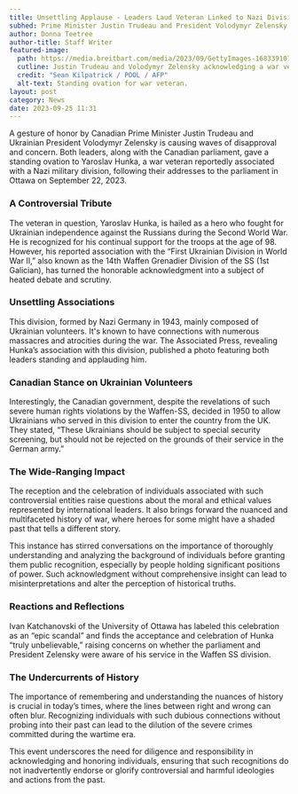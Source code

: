 ```yaml
---
title: Unsettling Applause - Leaders Laud Veteran Linked to Nazi Division
subhed: Prime Minister Justin Trudeau and President Volodymyr Zelensky's Recognition of War Veteran Sparks Debate and Questions
author: Donna Teetree
author-title: Staff Writer
featured-image: 
  path: https://media.breitbart.com/media/2023/09/GettyImages-1683391077-1-640x480.jpg
  cutline: Justin Trudeau and Volodymyr Zelensky acknowledging a war veteran.
  credit: "Sean Kilpatrick / POOL / AFP"
  alt-text: Standing ovation for war veteran.
layout: post
category: News
date: 2023-09-25 11:31
---
```


A gesture of honor by Canadian Prime Minister Justin Trudeau and Ukrainian President Volodymyr Zelensky is causing waves of disapproval and concern. Both leaders, along with the Canadian parliament, gave a standing ovation to Yaroslav Hunka, a war veteran reportedly associated with a Nazi military division, following their addresses to the parliament in Ottawa on September 22, 2023.

### A Controversial Tribute
The veteran in question, Yaroslav Hunka, is hailed as a hero who fought for Ukrainian independence against the Russians during the Second World War. He is recognized for his continual support for the troops at the age of 98. However, his reported association with the “First Ukrainian Division in World War II,” also known as the 14th Waffen Grenadier Division of the SS (1st Galician), has turned the honorable acknowledgment into a subject of heated debate and scrutiny.

### Unsettling Associations
This division, formed by Nazi Germany in 1943, mainly composed of Ukrainian volunteers. It's known to have connections with numerous massacres and atrocities during the war. The Associated Press, revealing Hunka’s association with this division, published a photo featuring both leaders standing and applauding him.

### Canadian Stance on Ukrainian Volunteers
Interestingly, the Canadian government, despite the revelations of such severe human rights violations by the Waffen-SS, decided in 1950 to allow Ukrainians who served in this division to enter the country from the UK. They stated, “These Ukrainians should be subject to special security screening, but should not be rejected on the grounds of their service in the German army.”

### The Wide-Ranging Impact
The reception and the celebration of individuals associated with such controversial entities raise questions about the moral and ethical values represented by international leaders. It also brings forward the nuanced and multifaceted history of war, where heroes for some might have a shaded past that tells a different story.

This instance has stirred conversations on the importance of thoroughly understanding and analyzing the background of individuals before granting them public recognition, especially by people holding significant positions of power. Such acknowledgment without comprehensive insight can lead to misinterpretations and alter the perception of historical truths.

### Reactions and Reflections
Ivan Katchanovski of the University of Ottawa has labeled this celebration as an “epic scandal” and finds the acceptance and celebration of Hunka “truly unbelievable,” raising concerns on whether the parliament and President Zelensky were aware of his service in the Waffen SS division.

### The Undercurrents of History
The importance of remembering and understanding the nuances of history is crucial in today’s times, where the lines between right and wrong can often blur. Recognizing individuals with such dubious connections without probing into their past can lead to the dilution of the severe crimes committed during the wartime era.

This event underscores the need for diligence and responsibility in acknowledging and honoring individuals, ensuring that such recognitions do not inadvertently endorse or glorify controversial and harmful ideologies and actions from the past.
